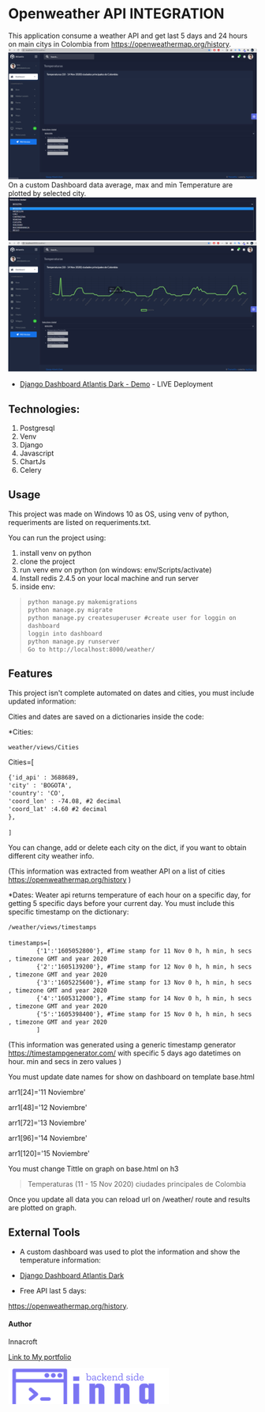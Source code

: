 
  
# Openweather API INTEGRATION

This application consume a weather API and get last 5 days and 24 hours on main citys in Colombia from https://openweathermap.org/history.
![](https://github.com/innacroft/weather-repo/blob/master/main.PNG)
On a custom Dashboard data average, max and min Temperature are plotted by selected city.
![](https://github.com/innacroft/weather-repo/blob/master/select1.PNG)
![](https://github.com/innacroft/weather-repo/blob/master/selected.PNG)


  

- [Django Dashboard Atlantis Dark - Demo](https://django-dashboard-atlantis-dark.appseed.us/) - LIVE Deployment
 
  

## Technologies:

1. Postgresql
2. Venv
3. Django
4. Javascript
5. ChartJs
6. Celery

    

## Usage

This project was made on Windows 10 as OS, using venv of python, requeriments are listed on requeriments.txt.

You can run the project using:

  

 1. install venv on python
 2.  clone the project
 3.  run venv env on python (on windows: env/Scripts/activate)
 4. Install redis 2.4.5 on your local machine and run server
 5. inside env:

>     python manage.py makemigrations
>     python manage.py migrate
>     python manage.py createsuperuser #create user for loggin on dashboard
>     loggin into dashboard
>     python manage.py runserver
>     Go to http://localhost:8000/weather/

  

## Features

This project isn't complete automated on dates and cities, you must include updated information:

Cities and dates are saved on a dictionaries inside the code:

*Cities:

    weather/views/Cities

  Cities=[   

    {'id_api' : 3688689,
    'city' : 'BOGOTA',
    'country': 'CO',
    'coord_lon' : -74.08, #2 decimal
    'coord_lat' :4.60 #2 decimal
    },

    ]

You can change, add  or delete each city on the dict, if you want to obtain different city weather info.

 (This information was extracted from weather API on a list of cities https://openweathermap.org/history )

*Dates: Weater api returns temperature of each hour on a specific day, for getting 5 specific days before your current day. You must include this specific timestamp on the dictionary:

    /weather/views/timestamps
    
    timestamps=[
            {'1':'1605052800'}, #Time stamp for 11 Nov 0 h, h min, h secs , timezone GMT and year 2020
            {'2':'1605139200'}, #Time stamp for 12 Nov 0 h, h min, h secs , timezone GMT and year 2020
            {'3':'1605225600'}, #Time stamp for 13 Nov 0 h, h min, h secs , timezone GMT and year 2020
            {'4':'1605312000'}, #Time stamp for 14 Nov 0 h, h min, h secs , timezone GMT and year 2020
            {'5':'1605398400'}, #Time stamp for 15 Nov 0 h, h min, h secs , timezone GMT and year 2020
            ]

 (This information was generated using a generic timestamp generator https://timestampgenerator.com/ with specific 5 days ago datetimes on hour. min and secs in zero values )

You must update date names for show on dashboard on template base.html

arr1[24]='11 Noviembre'

arr1[48]='12 Noviembre'

arr1[72]='13 Noviembre'

arr1[96]='14 Noviembre'

arr1[120]='15 Noviembre'

You must change Tittle on graph on base.html on h3 
   >Temperaturas (11 - 15 Nov 2020) ciudades principales de Colombia 

Once you update all data you can reload url on /weather/ route and results are plotted on graph.

  

## External Tools

  

- A custom dashboard was used to plot the information and show the temperature information:

- [Django Dashboard Atlantis Dark](https://appseed.us/admin-dashboards/django-dashboard-atlantis-dark)

- Free API last 5 days:

https://openweathermap.org/history.

#### Author

Innacroft

[Link to My portfolio](https://innacroft.github.io/portfolio/)<br>

![](https://github.com/innacroft/portfolio/blob/gh-pages/images/back_inna.png)
